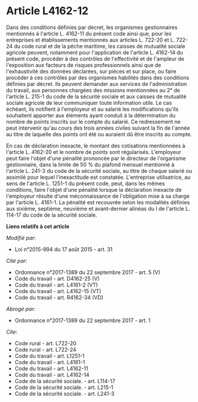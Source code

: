 # Article L4162-12

Dans des conditions définies par décret, les organismes gestionnaires mentionnés à l'article L. 4162-11 du présent code ainsi
que, pour les entreprises et établissements mentionnés aux articles L. 722-20 et L. 722-24 du code rural et de la pêche
maritime, les caisses de mutualité sociale agricole peuvent, notamment pour l'application de l'article L. 4162-14 du présent
code, procéder à des contrôles de l'effectivité et de l'ampleur de l'exposition aux facteurs de risques professionnels ainsi
que de l'exhaustivité des données déclarées, sur pièces et sur place, ou faire procéder à ces contrôles par des organismes
habilités dans des conditions définies par décret. Ils peuvent demander aux services de l'administration du travail, aux
personnes chargées des missions mentionnées au 2° de l'article L. 215-1 du code de la sécurité sociale et aux caisses de
mutualité sociale agricole de leur communiquer toute information utile. Le cas échéant, ils notifient à l'employeur et au
salarié les modifications qu'ils souhaitent apporter aux éléments ayant conduit à la détermination du nombre de points
inscrits sur le compte du salarié. Ce redressement ne peut intervenir qu'au cours des trois années civiles suivant la fin de
l'année au titre de laquelle des points ont été ou auraient dû être inscrits au compte. 

En cas de déclaration inexacte, le montant des cotisations mentionnées à l'article L. 4162-20 et le nombre de points sont
régularisés. L'employeur peut faire l'objet d'une pénalité prononcée par le directeur de l'organisme gestionnaire, dans la
limite de 50 % du plafond mensuel mentionné à l'article L. 241-3 du code de la sécurité sociale, au titre de chaque salarié
ou assimilé pour lequel l'inexactitude est constatée. L'entreprise utilisatrice, au sens de l'article L. 1251-1 du présent
code, peut, dans les mêmes conditions, faire l'objet d'une pénalité lorsque la déclaration inexacte de l'employeur résulte
d'une méconnaissance de l'obligation mise à sa charge par l'article L. 4161-1. La pénalité est recouvrée selon les modalités
définies aux sixième, septième, neuvième et avant-dernier alinéas du I de l'article L. 114-17 du code de la sécurité sociale.

**Liens relatifs à cet article**

_Modifié par_:

  - Loi n°2015-994 du 17 août 2015 - art. 31

_Cité par_:

  - Ordonnance n°2017-1389 du 22 septembre 2017 - art. 5 (V)
  - Code du travail - art. D4162-25 (V)
  - Code du travail - art. L4161-2 (VT)
  - Code du travail - art. L4162-15 (VT)
  - Code du travail - art. R4162-34 (VD)

_Abrogé par_:

  - Ordonnance n°2017-1389 du 22 septembre 2017 - art. 1

_Cite_:

  - Code rural - art. L722-20
  - Code rural - art. L722-24
  - Code du travail - art. L1251-1
  - Code du travail - art. L4161-1
  - Code du travail - art. L4162-11
  - Code du travail - art. L4162-14
  - Code de la sécurité sociale. - art. L114-17
  - Code de la sécurité sociale. - art. L215-1
  - Code de la sécurité sociale. - art. L241-3
